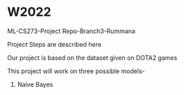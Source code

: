 # W2022
ML-CS273-Project Repo-Branch3-Rummana

Project Steps are described here

Our project is based on the dataset given on DOTA2 games

This project will work on three possible models-
  1. Naive Bayes
 
